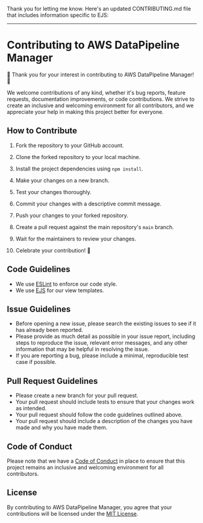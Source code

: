 Thank you for letting me know. Here's an updated CONTRIBUTING.md file that includes information specific to EJS:

---

# Contributing to AWS DataPipeline Manager

🎉 Thank you for your interest in contributing to AWS DataPipeline Manager! 🎉

We welcome contributions of any kind, whether it's bug reports, feature requests, documentation improvements, or code contributions. We strive to create an inclusive and welcoming environment for all contributors, and we appreciate your help in making this project better for everyone.

## How to Contribute

1. Fork the repository to your GitHub account.

2. Clone the forked repository to your local machine.

3. Install the project dependencies using `npm install`.

4. Make your changes on a new branch.

5. Test your changes thoroughly.

6. Commit your changes with a descriptive commit message.

7. Push your changes to your forked repository.

8. Create a pull request against the main repository's `main` branch.

9. Wait for the maintainers to review your changes.

10. Celebrate your contribution! 🎉

## Code Guidelines

- We use [ESLint](https://eslint.org/) to enforce our code style.
- We use [EJS](https://ejs.co/) for our view templates.

## Issue Guidelines

- Before opening a new issue, please search the existing issues to see if it has already been reported.
- Please provide as much detail as possible in your issue report, including steps to reproduce the issue, relevant error messages, and any other information that may be helpful in resolving the issue.
- If you are reporting a bug, please include a minimal, reproducible test case if possible.

## Pull Request Guidelines

- Please create a new branch for your pull request.
- Your pull request should include tests to ensure that your changes work as intended.
- Your pull request should follow the code guidelines outlined above.
- Your pull request should include a description of the changes you have made and why you have made them.

## Code of Conduct

Please note that we have a [Code of Conduct](CODE_OF_CONDUCT.md) in place to ensure that this project remains an inclusive and welcoming environment for all contributors.

## License

By contributing to AWS DataPipeline Manager, you agree that your contributions will be licensed under the [MIT License](LICENSE).